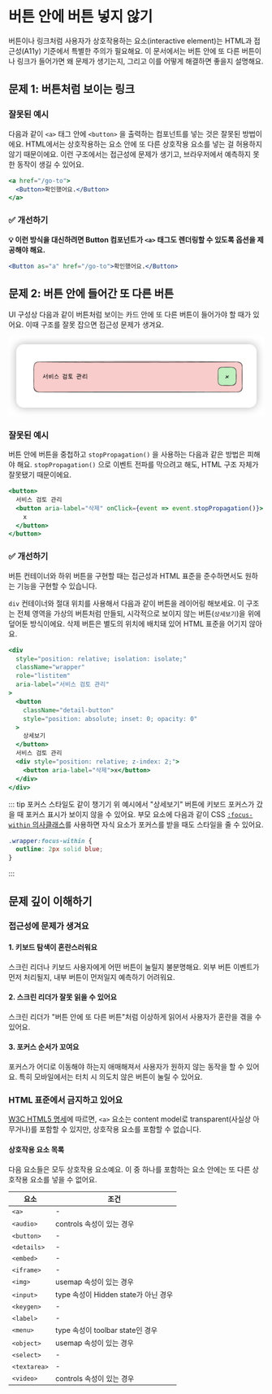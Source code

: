 # 버튼 안에 버튼 넣지 않기

버튼이나 링크처럼 사용자가 상호작용하는 요소(interactive element)는 HTML과 접근성(A11y) 기준에서 특별한 주의가 필요해요. 이 문서에서는 버튼 안에 또 다른 버튼이나 링크가 들어가면 왜 문제가 생기는지, 그리고 이를 어떻게 해결하면 좋을지 설명해요.

## 문제 1: 버튼처럼 보이는 링크

### 잘못된 예시

다음과 같이 `<a>` 태그 안에 `<button>` 을 출력하는 컴포넌트를 넣는 것은 잘못된 방법이에요. HTML에서는 상호작용하는 요소 안에 또 다른 상호작용 요소를 넣는 걸 허용하지 않기 때문이에요. 이런 구조에서는 접근성에 문제가 생기고, 브라우저에서 예측하지 못한 동작이 생길 수 있어요.

```jsx
<a href="/go-to">
  <Button>확인했어요.</Button>
</a>
```

### ✅ 개선하기

**💡 이런 방식을 대신하려면 Button 컴포넌트가 `<a>` 태그도 렌더링할 수 있도록 옵션을 제공해야 해요.**

```jsx
<Button as="a" href="/go-to">확인했어요.</Button>
```

## 문제 2: 버튼 안에 들어간 또 다른 버튼

UI 구성상 다음과 같이 버튼처럼 보이는 카드 안에 또 다른 버튼이 들어가야 할 때가 있어요. 이때 구조를 잘못 잡으면 접근성 문제가 생겨요.

![카드 UI 패턴 예시](../images/button-inside-button.png)

### 잘못된 예시

버튼 안에 버튼을 중첩하고 `stopPropagation()` 을 사용하는 다음과 같은 방법은 피해야 해요. `stopPropagation()` 으로 이벤트 전파를 막으려고 해도, HTML 구조 자체가 잘못됐기 때문이에요.

```jsx
<button>
  서비스 검토 관리
  <button aria-label="삭제" onClick={event => event.stopPropagation()}>
    x
  </button>
</button>
```

### ✅ 개선하기

버튼 컨테이너와 하위 버튼을 구현할 때는 접근성과 HTML 표준을 준수하면서도 원하는 기능을 구현할 수 있습니다.

`div` 컨테이너와 절대 위치를 사용해서 다음과 같이 버튼을 레이어링 해보세요. 이 구조는 전체 영역을 가상의 버튼처럼 만들되, 시각적으로 보이지 않는 버튼(`상세보기`)을 위에 덮어둔 방식이에요. 삭제 버튼은 별도의 위치에 배치돼 있어 HTML 표준을 어기지 않아요.

```jsx
<div
  style="position: relative; isolation: isolate;"
  className="wrapper"
  role="listitem"
  aria-label="서비스 검토 관리"
>
  <button 
    className="detail-button"
    style="position: absolute; inset: 0; opacity: 0"
  >
    상세보기
  </button>
  서비스 검토 관리
  <div style="position: relative; z-index: 2;">
    <button aria-label="삭제">x</button>
  </div>
</div>
```

::: tip 포커스 스타일도 같이 챙기기
위 예시에서 "상세보기" 버튼에 키보드 포커스가 갔을 때 포커스 표시가 보이지 않을 수 있어요. 부모 요소에 다음과 같이 CSS [`:focus-within` 의사클래스](https://developer.mozilla.org/ko/docs/Web/CSS/:focus-within)를 사용하면 자식 요소가 포커스를 받을 때도 스타일을 줄 수 있어요.

```css
.wrapper:focus-within {
  outline: 2px solid blue;
}
```
:::

## 문제 깊이 이해하기

### 접근성에 문제가 생겨요

#### 1. 키보드 탐색이 혼란스러워요

스크린 리더나 키보드 사용자에게 어떤 버튼이 눌릴지 불분명해요. 외부 버튼 이벤트가 먼저 처리될지, 내부 버튼이 먼저일지 예측하기 어려워요.

#### 2. 스크린 리더가 잘못 읽을 수 있어요

스크린 리더가 "버튼 안에 또 다른 버튼"처럼 이상하게 읽어서 사용자가 혼란을 겪을 수 있어요.

#### 3. 포커스 순서가 꼬여요

포커스가 어디로 이동해야 하는지 애매해져서 사용자가 원하지 않는 동작을 할 수 있어요. 특히 모바일에서는 터치 시 의도치 않은 버튼이 눌릴 수 있어요.

### HTML 표준에서 금지하고 있어요

[W3C HTML5 명세](https://www.w3.org/TR/2011/WD-html5-author-20110809/the-a-element.html)에 따르면, `<a>` 요소는 content model로 transparent(사실상 아무거나)를 포함할 수 있지만, 상호작용 요소를 포함할 수 없습니다.

#### 상호작용 요소 목록

다음 요소들은 모두 상호작용 요소예요. 이 중 하나를 포함하는 요소 안에는 또 다른 상호작용 요소를 넣을 수 없어요.

| 요소 | 조건 |
|------|------|
| `<a>` | - |
| `<audio>` | controls 속성이 있는 경우 |
| `<button>` | - |
| `<details>` | - |
| `<embed>` | - |
| `<iframe>` | - |
| `<img>` | usemap 속성이 있는 경우 |
| `<input>` | type 속성이 Hidden state가 아닌 경우 |
| `<keygen>` | - |
| `<label>` | - |
| `<menu>` | type 속성이 toolbar state인 경우 |
| `<object>` | usemap 속성이 있는 경우 |
| `<select>` | - |
| `<textarea>` | - |
| `<video>` | controls 속성이 있는 경우 |


